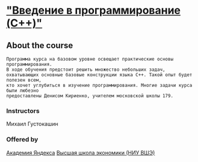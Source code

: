 # ["Введение в программирование (C++)"](https://stepik.org/course/363)

## About the course
```
Программа курса на базовом уровне освещает практические основы программирования.
В ходе обучения предстоит решить множество небольших задач,
охватывающих основные базовые конструкции языка C++. Такой опыт будет полезен всем,
кто хочет углубиться в изучение программирования. Многие задачи курса были любезно
предоставлены Денисом Кириенко, учителем московской школы 179.
```
### Instructors
Михаил Густокашин

### Offered by
[Академия Яндекса](https://academy.yandex.ru/)
[Высшая школа экономики (НИУ ВШЭ)](www.hse.ru)


